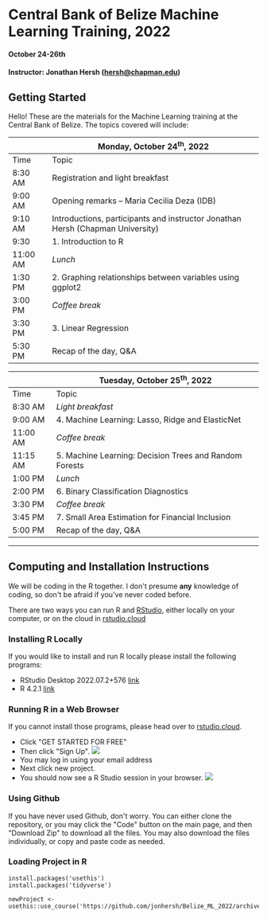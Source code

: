 # Central Bank of Belize Machine Learning Training, 2022 

#### October 24-26th
#### Instructor: Jonathan Hersh (hersh@chapman.edu)

## Getting Started

Hello! These are the materials for the Machine Learning training at the Central Bank of Belize. The topics covered will include:

|          | **Monday, October 24<sup>th</sup>, 2022**                                      |
| -------- | ------------------------------------------------------------------------------ |
| Time     | Topic                                                                          |
| 8:30 AM  | Registration and light breakfast                                               |
| 9:00 AM  | Opening remarks – Maria Cecilia Deza (IDB)                                     |
| 9:10 AM  | Introductions, participants and instructor Jonathan Hersh (Chapman University) |
|  9:30    | 1\. Introduction to R                                                          |
| 11:00 AM | _Lunch_                                                                        |
| 1:30 PM  | 2\. Graphing relationships between variables using ggplot2                     |
| 3:00 PM  | _Coffee break_                                                                 |
| 3:30 PM  | 3\. Linear Regression                                                          |
| 5:30 PM  | Recap of the day, Q&A                                                          |

|          | **Tuesday, October 25<sup>th</sup>, 2022**              |
| -------- | ------------------------------------------------------- |
| Time     | Topic                                                   |
| 8:30 AM  | _Light breakfast_                                       |
| 9:00 AM  | 4\. Machine Learning: Lasso, Ridge and ElasticNet       |
| 11:00 AM | _Coffee break_                                          |
| 11:15 AM | 5\. Machine Learning: Decision Trees and Random Forests |
| 1:00 PM  | _Lunch_                                                 |
| 2:00 PM  | 6\. Binary Classification Diagnostics                   |
| 3:30 PM  | _Coffee break_                                          |
| 3:45 PM  | 7\. Small Area Estimation for Financial Inclusion       |
| 5:00 PM  | Recap of the day, Q&A                                   |

------

## Computing and Installation Instructions

We will be coding in the R together. I don't presume **any** knowledge of coding, so don't be afraid if you've never coded before. 

There are two ways you can run R and [RStudio](https://rstudio.com/), either locally on your computer, or on the cloud in [rstudio.cloud](rstudio.cloud)

### Installing R Locally

If you would like to install and run R locally please install the following programs:

* RStudio Desktop 2022.07.2+576 [link](https://www.rstudio.com/products/rstudio/download/#download)
* R 4.2.1 [link](https://cran.r-project.org/bin/windows/base/)

### Running R in a Web Browser

If you cannot install those programs, please head over to [rstudio.cloud](https://rstudio.cloud). 

* Click "GET STARTED FOR FREE" 
* Then click "Sign Up". 
![](images/rstudio.cloud.PNG)
* You may log in using your email address
* Next click new project. 
* You should now see a R Studio session in your browser. 
![](images/rstudio_console.PNG)


### Using Github

If you have never used Github, don't worry. You can either clone the repository, or you may click the "Code" button on the main page, and then "Download Zip" to download all the files. You may also download the files individually, or copy and paste code as needed. 

### Loading Project in R

```
install.packages('usethis')
install.packages('tidyverse')

newProject <- usethis::use_course('https://github.com/jonhersh/Belize_ML_2022/archive/main.zip')
```
